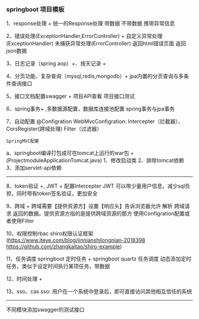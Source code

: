 ### springboot 项目模板

1、response处理 +
    统一的Response处理
        带数据
        不带数据
        携带异常信息

2、错误处理(ExceptionHandler,ErrorController) +
    自定义异常处理(ExceptionHandler)
    未捕获异常处理(ErrorController)
        返回html错误页面
        返回json数据
        
3、日志记录（spring aop）+、按天记录 +

4、分页功能、复杂查询（mysql,redis,mongodb）+
    jpa内置的分页查询与多条件查询接口

5、接口文档配置swagger +
    项目API查看
    项目接口测试

6、spring事务+ ,多数据源配置，数据库连接池配置
    spring事务与jpa事务

7、自动配置
    @Configration
        WebMvcConfigration: Intercepter（拦截器）、CorsRegister(跨域处理)
        Filter（过滤器）
 
    SpringMVC配置
    
a、springboot编译打包成可在tomcat上运行的war包 + (ProjectmoduleApplicationTomcat.java)
    1、修改启动类
    2、排除tomcat依赖
    3、添加servlet-api依赖

---------------------------------

8、token验证 +, JWT +
    配置Intercepter
    JWT 可以带少量用户信息，减少sql负担，同时带有token签名验证，更加安全

9、跨域 +
    跨域需要【提供资源方】设置【响应头】告诉浏览器允许 解析 跨域请求 返回的数据。提供资源方指的是提供跨域资源的那方
    使用Configration配置或者使用Filter

10、权限控制rbac
    shiro权限认证框架(https://www.iteye.com/blog/jinnianshilongnian-2018398   https://github.com/zhangkaitao/shiro-example)

11、任务调度
    springboot 定时任务 +
    springboot quartz 任务调度
        动态添加定时任务，类似于设定时间执行某项任务，带数据

12、时间处理 +

13、sso、cas
    sso: 用户在一个系统中登录后，即可直接访问其他相互信任的系统

------------------------------------

不同模块添加swagger的测试接口